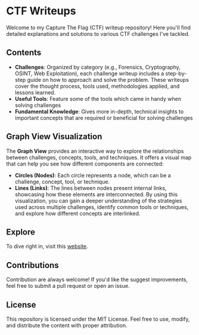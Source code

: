 # CTF Writeups
Welcome to my Capture The Flag (CTF) writeup repository! Here you'll find detailed explanations and solutions to various CTF challenges I've tackled.

## Contents
-  **Challenges**: Organized by category (e.g., Forensics, Cryptography, OSINT, Web Exploitation), each challenge writeup includes a step-by-step guide on how to approach and solve the problem. These writeups cover the thought process, tools used, methodologies applied, and lessons learned.
-  **Useful Tools**: Feature some of the tools which came in handy when solving challenges
-  **Fundamental Knowledge**: Gives more in-depth, technical insights to important concepts that are required or beneficial for solving challenges

## Graph View Visualization
The **Graph View** provides an interactive way to explore the relationships between challenges, concepts, tools, and techniques. It offers a visual map that can help you see how different components are connected:
- **Circles (Nodes)**: Each circle represents a node, which can be a challenge, concept, tool, or technique.
- **Lines (Links)**: The lines between nodes present internal links, showcasing how these elements are interconnected. 
By using this visualization, you can gain a deeper understanding of the strategies used across multiple challenges, identify common tools or techniques, and explore how different concepts are interlinked.

## Explore
To dive right in, visit this [website](https://tan-junwei.github.io/CTF-Writeups/). 

## Contributions
Contribution are always welcome! If you'd like the suggest improvements, feel free to submit a pull request or open an issue. 

## License
This repository is licensed under the MIT License. Feel free to use, modify, and distribute the content with proper attribution.